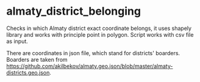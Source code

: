 # almaty_district_belonging
Checks in which Almaty district exact coordinate belongs, it uses shapely library and works with principle point in polygon. Script works with csv file as input.

There are coordinates in json file, which stand for districts' boarders. Boarders are taken from https://github.com/akilbekov/almaty.geo.json/blob/master/almaty-districts.geo.json.
